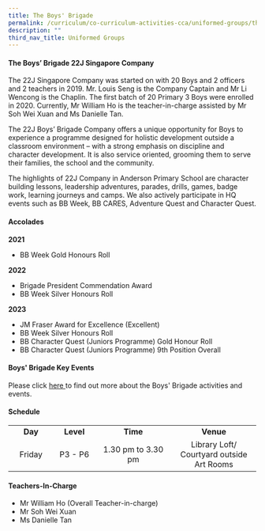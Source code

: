 ```yaml
---
title: The Boys' Brigade
permalink: /curriculum/co-curriculum-activities-cca/uniformed-groups/the-boys-brigade/
description: ""
third_nav_title: Uniformed Groups
---
```

<h4><strong>The Boys’ Brigade 22J Singapore Company</strong></h4>
The 22J Singapore Company was started on with 20 Boys and 2 officers and 2 teachers in 2019.
Mr. Louis Seng is the Company Captain and Mr Li Wencong is the Chaplin. The first batch of 20
Primary 3 Boys were enrolled in 2020. Currently, Mr William Ho is the teacher-in-charge assisted
by Mr Soh Wei Xuan and Ms Danielle Tan.

The 22J Boys’ Brigade Company offers a unique opportunity for Boys to experience a
programme designed for holistic development outside a classroom environment – with a strong
emphasis on discipline and character development. It is also service oriented, grooming them to
serve their families, the school and the community.

The highlights of 22J Company in Anderson Primary School are character building lessons,
leadership adventures, parades, drills, games, badge work, learning journeys and camps. We
also actively participate in HQ events such as BB Week, BB CARES, Adventure Quest and
Character Quest.
<br>

<h4><strong>Accolades</strong></h4>

**2021**
* BB Week Gold Honours Roll

**2022** 
* Brigade President Commendation Award
* BB Week Silver Honours Roll

**2023** 
* JM Fraser Award for Excellence (Excellent)
* BB Week Silver Honours Roll
* BB Character Quest (Juniors Programme) Gold Honour Roll
* BB Character Quest (Juniors Programme) 9th Position Overall


<h4><strong>Boys' Brigade Key Events</strong></h4>
<p>Please click&nbsp;<a href="/curriculum/co-curriculum-activities-cca/uniformed-groups/the-boys-brigade/boys-brigade-key-events" target="_blank" rel="noopener">here&nbsp;</a>to find out more about the Boys' Brigade activities and events.</p>
<h4><strong>Schedule</strong></h4>
<table>
<tbody>
<tr>
<td style="text-align: center;" width="76"><strong>Day</strong></td>
<td style="text-align: center;" width="68"><strong>Level</strong></td>
<td style="text-align: center;" width="139"><strong>Time</strong></td>
<td style="text-align: center;" width="156"><strong>Venue</strong></td>
</tr>
<tr>
<td style="text-align: center;" width="76">Friday</td>
<td style="text-align: center;" width="68">P3 - P6</td>
<td style="text-align: center;" width="139">1.30 pm to 3.30 pm</td>
<td style="text-align: center;" width="156">Library Loft/<br>Courtyard outside Art Rooms</td>
</tr>
</tbody>
</table>
<h4><strong>Teachers-In-Charge</strong></h4>
<ul>
<li>Mr William Ho (Overall Teacher-in-charge)</li>
<li>Mr Soh Wei Xuan</li>
<li>Ms Danielle Tan</li>
</ul>